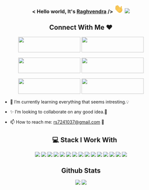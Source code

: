 <h3 align='center'> < Hello world, It's <a href="https://www.raghvendra.ml/" target="_blank">Raghvendra</a> /> 
<img src="https://raw.githubusercontent.com/ABSphreak/ABSphreak/master/gifs/Hi.gif" width="30px"> <img src='https://visitor-badge.glitch.me/badge?page_id=Raghvendra-user'>
</h3>

  <h2 align='center'>Connect With Me &hearts;</h2>
  
  
<div align='center'>  
  

  <a href='https://www.raghvendra.ml'><img src='https://img.shields.io/badge/Portfolio-ffffff?style=flat-square&logo=google-chrome&logoColor=black' height='50' width='200'/></a>
  <a href='https://instagram.com/raghvendra.singhparihar'><img src='https://img.shields.io/badge/-Instagram-ffffff?style=flat-square&logo=Instagram' height='50' width='200'/></a>

  <a href='https://www.linkedin.com/in/raghvendra-singh-parihar-4378621b3'><img src='https://img.shields.io/badge/-Linkedin-ffffff?style=flat-square&logo=Linkedin&logoColor=blue' height='50' width='200'/></a>
  <a href='https://t.me/raghvendrasp'><img src='https://img.shields.io/badge/-Telegram-ffffff?style=flat-square&logo=Telegram&logoColor=blue' height='50' width='200'/></a>

  
  <a href='mailto:rs7241037@gmail.com'><img src='https://img.shields.io/badge/Email-ffffff?style=flat-square&logo=Gmail&logoColor=red' height='50' width='200'/></a>
  <a href='https://wa.me/919907773224'><img src='https://img.shields.io/badge/Whatsapp-ffffff?style=flat-square&logo=Whatsapp&logoColor=darkgreen' height='50' width='200'/></a>

 </div>
  
 

- 🌱 I’m currently learning everything that seems intresting.💡
- ✨ I’m looking to collaborate on any good idea.🌟
- 📫 How to reach me: rs7241037@gmail.com 👤

  
  
 
  <h2 align='center'>💻 Stack I Work With</h2>

<p align="center">
<img src="https://img.shields.io/badge/python-3776AB.svg?&style=for-the-badge&logo=python&logoColor=white" height="25"/>
<img src="https://img.shields.io/badge/c++-3776AB.svg?&style=for-the-badge&logo=c++&logoColor=Blue" height="25"/>
<img src="https://img.shields.io/badge/c-A8B9CC.svg?&style=for-the-badge&logo=c&logoColor=fff" height="25"/>
<img src="https://img.shields.io/badge/html-E34F26.svg?&style=for-the-badge&logo=html5&logoColor=fff" height="25"/>
<img src="https://img.shields.io/badge/css-1572B6.svg?&style=for-the-badge&logo=css3&logoColor=fff" height="25"/>

  <img src="https://img.shields.io/badge/php-8892BF.svg?&style=for-the-badge&logo=php&logoColor=white" height="25"/>
<img src="https://img.shields.io/badge/javascript-F7DF1E.svg?&style=for-the-badge&logo=javascript&logoColor=white" height="25"/>
<img src="https://img.shields.io/badge/firebase-FFCA28.svg?&style=for-the-badge&logo=firebase&logoColor=white" height="25"/>
<img src="https://img.shields.io/badge/mysql-4479A1.svg?&style=for-the-badge&logo=mysql&logoColor=white" height="25"/>
<img src="https://img.shields.io/badge/Flask-000000.svg?&style=for-the-badge&logo=flask&logoColor=white" height="25"/>
<img src="https://img.shields.io/badge/Django-092D1F.svg?&style=for-the-badge&logo=Django&logoColor=white" height="25"/>
<img src="https://img.shields.io/badge/React-61DAFB.svg?&style=for-the-badge&logo=React&logoColor=white" height="25"/>
<img src="https://img.shields.io/badge/Angular-E23237.svg?&style=for-the-badge&logo=Angularjs&logoColor=white" height="25"/>
<img src="https://img.shields.io/badge/Linux-fff.svg?&style=for-the-badge&logo=Linux&logoColor=black" height="25"/>
<img src="https://img.shields.io/badge/Blender-F5792A.svg?&style=for-the-badge&logo=Blender&logoColor=white" height="25"/>

  </p>

  <h2 align='center'>Github Stats</h2>
<div align='center'>
 <img src='https://github-readme-stats.vercel.app/api?username=Raghvendra-user&&show_icons=true&title_color=ffffff&icon_color=bb2acf&text_color=daf7dc&bg_color=151515' heigth='200'>
  
<img src='https://github-readme-stats.vercel.app/api/top-langs/?username=Raghvendra-user&layout=compact' height='200'>

  </div>
<!--  [![Raghvendra's wakatime stats](https://github-readme-stats.vercel.app/api/wakatime?username=Raghvendra)] -->

 
